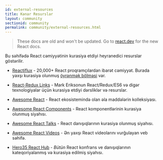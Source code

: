 ```yaml
---
id: external-resources
title: Kənar Resurslar
layout: community
sectionid: community
permalink: community/external-resources.html
---
```


<div class="scary">

> These docs are old and won't be updated. Go to [react.dev](https://react.dev/) for the new React docs.

</div>

Bu səhifədə React cəmiyyətinin kurasiya etdiyi heyranedici resurslar göstərilir.

- [Reactiflux](https://www.reactiflux.com/) - 20,000+ React proqramçılardan ibarət cəmiyyət. Burada yaxşı kurasiya olunmuş [öyrənmək bölməsi](https://www.reactiflux.com/learning/) var.

- [React-Redux Links](https://github.com/markerikson/react-redux-links) - Mark Eriksonun React/Redux/ES6 və digər texnologiyalar üçün kurasiya etdiyi dərsliklər və resurslar.

- [Awesome React](https://github.com/enaqx/awesome-react) - React ekosistemində olan əla maddələrin kolleksiyası.

- [Awesome React Components](https://github.com/brillout/awesome-react-components) - React komponentlərinin kurasiya olunmuş siyahısı.

- [Awesome React Talks](https://github.com/tiaanduplessis/awesome-react-talks) - React danışıqlarının kurasiya olunmuş siyahısı.

- [Awesome React Videos](https://www.awesomereact.com) - Ən yaxşı React videolarını vurğulayan veb səhifə.

- [Hero35 React Hub](https://hero35.com/topic/react) - _Bütün_ React konfrans ve danışıqlarının kateqoriyalanmış və kurasiya edilmiş siyahısı.
